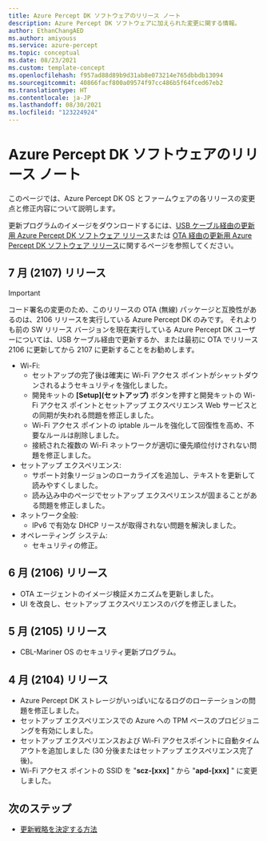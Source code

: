 ```yaml
---
title: Azure Percept DK ソフトウェアのリリース ノート
description: Azure Percept DK ソフトウェアに加えられた変更に関する情報。
author: EthanChangAED
ms.author: amiyouss
ms.service: azure-percept
ms.topic: conceptual
ms.date: 08/23/2021
ms.custom: template-concept
ms.openlocfilehash: f957ad88d89b9d31ab8e073214e765dbbdb13094
ms.sourcegitcommit: 40866facf800a09574f97cc486b5f64fced67eb2
ms.translationtype: HT
ms.contentlocale: ja-JP
ms.lasthandoff: 08/30/2021
ms.locfileid: "123224924"
---
```

# <a name="azure-percept-dk-software-release-notes"></a>Azure Percept DK ソフトウェアのリリース ノート

このページでは、Azure Percept DK OS とファームウェアの各リリースの変更点と修正内容について説明します。

更新プログラムのイメージをダウンロードするには、[USB ケーブル経由の更新用 Azure Percept DK ソフトウェア リリース](./software-releases-usb-cable-updates.md)または [OTA 経由の更新用 Azure Percept DK ソフトウェア リリース](./software-releases-over-the-air-updates.md)に関するページを参照してください。

## <a name="july-2107-release"></a>7 月 (2107) リリース

> [!IMPORTANT]
> コード署名の変更のため、このリリースの OTA (無線) パッケージと互換性があるのは、2106 リリースを実行している Azure Percept DK のみです。 それよりも前の SW リリース バージョンを現在実行している Azure Percept DK ユーザーについては、USB ケーブル経由で更新するか、または最初に OTA でリリース 2106 に更新してから 2107 に更新することをお勧めします。

- Wi-Fi:
  - セットアップの完了後は確実に Wi-Fi アクセス ポイントがシャットダウンされるようセキュリティを強化しました。
  - 開発キットの **[Setup]\(セットアップ\)** ボタンを押すと開発キットの Wi-Fi アクセス ポイントとセットアップ エクスペリエンス Web サービスとの同期が失われる問題を修正しました。
  - Wi-Fi アクセス ポイントの iptable ルールを強化して回復性を高め、不要なルールは削除しました。
  - 接続された複数の Wi-Fi ネットワークが適切に優先順位付けされない問題を修正しました。
- セットアップ エクスペリエンス:
  - サポート対象リージョンのローカライズを追加し、テキストを更新して読みやすくしました。
  - 読み込み中のページでセットアップ エクスペリエンスが固まることがある問題を修正しました。
- ネットワーク全般:
  - IPv6 で有効な DHCP リースが取得されない問題を解決しました。
- オペレーティング システム:
  - セキュリティの修正。

## <a name="june-2106-release"></a>6 月 (2106) リリース

- OTA エージェントのイメージ検証メカニズムを更新しました。
- UI を改良し、セットアップ エクスペリエンスのバグを修正しました。

## <a name="may-2105-release"></a>5 月 (2105) リリース

- CBL-Mariner OS のセキュリティ更新プログラム。

## <a name="april-2104-release"></a>4 月 (2104) リリース

- Azure Percept DK ストレージがいっぱいになるログのローテーションの問題を修正しました。
- セットアップ エクスペリエンスでの Azure への TPM ベースのプロビジョニングを有効にしました。
- セットアップ エクスペリエンスおよび Wi-Fi アクセスポイントに自動タイムアウトを追加しました (30 分後またはセットアップ エクスペリエンス完了後)。
- Wi-Fi アクセス ポイントの SSID を "**scz-[xxx]** " から "**apd-[xxx]** " に変更しました。

## <a name="next-steps"></a>次のステップ

- [更新戦略を決定する方法](./how-to-determine-your-update-strategy.md)
